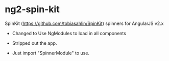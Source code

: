 ng2-spin-kit
===============

SpinKit (https://github.com/tobiasahlin/SpinKit) spinners for AngularJS v2.x

* Changed to Use NgModules to load in all components
* Stripped out the app.

* Just import "SpinnerModule" to use.